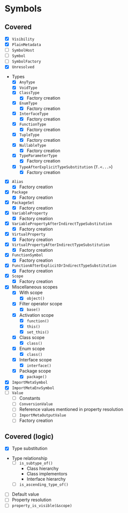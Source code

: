 # Symbols

## Covered

* [x] `Visibility`
* [x] `PlainMetadata`
* [ ] `SymbolHost`
* [ ] `Symbol`
* [ ] `SymbolFactory`
* [x] `Unresolved`
* Types
  * [x] `AnyType`
  * [x] `VoidType`
  * [x] `ClassType`
    * [x] Factory creation
  * [x] `EnumType`
    * [x] Factory creation
  * [x] `InterfaceType`
    * [x] Factory creation
  * [x] `FunctionType`
    * [x] Factory creation
  * [x] `TupleType`
    * [x] Factory creation
  * [x] `NullableType`
    * [x] Factory creation
  * [x] `TypeParameterType`
    * [x] Factory creation
  * [x] `TypeAfterExplicitTypeSubstitution` (`T.<...>`)
    * [x] Factory creation
* [x] `Alias`
  * [x] Factory creation
* [x] `Package`
  * [x] Factory creation
* [x] `PackageSet`
  * [x] Factory creation
* [x] `VariableProperty`
  * [x] Factory creation
* [x] `VariablePropertyAfterIndirectTypeSubstitution`
  * [x] Factory creation
* [x] `VirtualProperty`
  * [x] Factory creation
* [x] `VirtualPropertyAfterIndirectTypeSubstitution`
  * [x] Factory creation
* [x] `FunctionSymbol`
  * [x] Factory creation
* [x] `FunctionAfterExplicitOrIndirectTypeSubstitution`
  * [x] Factory creation
* [x] `Scope`
  * [x] Factory creation
* [x] Miscellaneous scopes
  * [x] With scope
    * [x] `object()`
  * [x] Filter operator scope
    * [x] `base()`
  * [x] Activation scope
    * [x] `function()`
    * [x] `this()`
    * [x] `set_this()`
  * [x] Class scope
    * [x] `class()`
  * [x] Enum scope
    * [x] `class()`
  * [x] Interface scope
    * [x] `interface()`
  * [x] Package scope
    * [x] `package()`
* [x] `ImportMetaSymbol`
* [x] `ImportMetaEnvSymbol`
* [ ] `Value`
  * [ ] Constants
  * [ ] `ConversionValue`
  * [ ] Reference values mentioned in property resolution
  * [ ] `ImportMetaOutputValue`
  * [ ] Factory creation

## Covered (logic)

* [x] Type substitution
* Type relationship
  * [ ] `is_subtype_of()`
    * Class hierarchy
    * Class implementors
    * Interface hierarchy
  * [ ] `is_ascending_type_of()`
* [ ] Default value
* [ ] Property resolution
* [ ] `property_is_visible(&scope)`